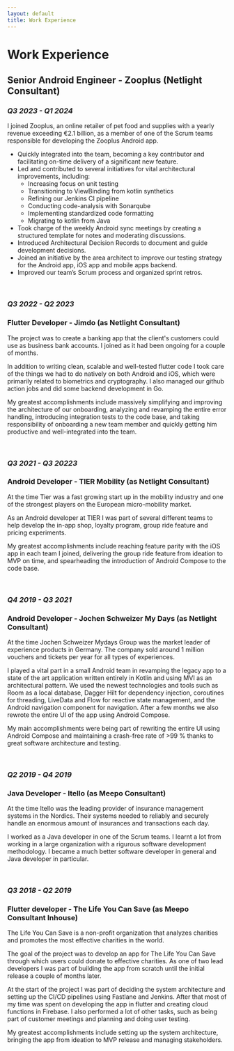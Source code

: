 ```yaml
---
layout: default
title: Work Experience
---
```


# Work Experience

## Senior Android Engineer - Zooplus (Netlight Consultant)

### _Q3 2023 - Q1 2024_

I joined Zooplus, an online retailer of pet food and supplies with a yearly
revenue exceeding €2.1 billion, as a member of one of the Scrum teams
responsible for developing the Zooplus Android app.

- Quickly integrated into the team, becoming a key contributor and facilitating
  on-time delivery of a significant new feature.
- Led and contributed to several initiatives for vital architectural
  improvements, including:
  - Increasing focus on unit testing
  - Transitioning to ViewBinding from kotlin synthetics
  - Refining our Jenkins CI pipeline
  - Conducting code-analysis with Sonarqube
  - Implementing standardized code formatting
  - Migrating to kotlin from Java
- Took charge of the weekly Android sync meetings by creating a structured
  template for notes and moderating discussions.
- Introduced Architectural Decision Records to document and guide development
  decisions.
- Joined an initiative by the area architect to improve our testing strategy for
  the Android app, iOS app and mobile apps backend.
- Improved our team’s Scrum process and organized sprint retros.

<br>

### _Q3 2022 - Q2 2023_

### Flutter Developer - Jimdo (as Netlight Consultant)

The project was to create a banking app that the client's customers could use as
business bank accounts. I joined as it had been ongoing for a couple of months.

In addition to writing clean, scalable and well-tested flutter code I took care
of the things we had to do natively on both Android and iOS, which were
primarily related to biometrics and cryptography. I also managed our github
action jobs and did some backend development in Go.

My greatest accomplishments include massively simplifying and improving the
architecture of our onboarding, analyzing and revamping the entire error
handling, introducing integration tests to the code base, and taking
responsibility of onboarding a new team member and quickly getting him
productive and well-integrated into the team.

<br>

### _Q3 2021 - Q3 20223_

### Android Developer - TIER Mobility (as Netlight Consultant)

At the time Tier was a fast growing start up in the mobility industry and one of
the strongest players on the European micro-mobility market.

As an Android developer at TIER I was part of several different teams to help
develop the in-app shop, loyalty program, group ride feature and pricing
experiments.

My greatest accomplishments include reaching feature parity with the iOS app in
each team I joined, delivering the group ride feature from ideation to MVP on
time, and spearheading the introduction of Android Compose to the code base.

<br>

### _Q4 2019 - Q3 2021_

### Android Developer - Jochen Schweizer My Days (as Netlight Consultant)

At the time Jochen Schweizer Mydays Group was the market leader of experience
products in Germany. The company sold around 1 million vouchers and tickets per
year for all types of experiences.

I played a vital part in a small Android team in revamping the legacy app to a
state of the art application written entirely in Kotlin and using MVI as an
architectural pattern. We used the newest technologies and tools such as Room as
a local database, Dagger Hilt for dependency injection, coroutines for
threading, LiveData and Flow for reactive state management, and the Android
navigation component for navigation. After a few months we also rewrote the
entire UI of the app using Android Compose.

My main accomplishments were being part of rewriting the entire UI using Android
Compose and maintaining a crash-free rate of >99 % thanks to great software
architecture and testing.

<!--Keywords: Android, Kotlin, Firebase, Firebase Remote Config, Bitrise, Scrum,
  Dagger Hilt, retrofit2, Android Compose, LeakCanary, Hyperion, Espresso,
  Adjust, Emarsys-->

<br>

### _Q2 2019 - Q4 2019_

### Java Developer - Itello (as Meepo Consultant)

At the time Itello was the leading provider of insurance management systems in
the Nordics. Their systems needed to reliably and securely handle an enormous
amount of insurances and transactions each day.

I worked as a Java developer in one of the Scrum teams. I learnt a lot from
working in a large organization with a rigurous software development
methodology. I became a much better software developer in general and Java
developer in particular.

<!--Keywords: Java, Scrum, Insurtech, SQL, Jenkins-->

<br>

### _Q3 2018 - Q2 2019_

### Flutter developer - The Life You Can Save (as Meepo Consultant Inhouse)

The Life You Can Save is a non-profit organization that analyzes charities and
promotes the most effective charities in the world.

The goal of the project was to develop an app for The Life You Can Save through
which users could donate to effective charities. As one of two lead developers I
was part of building the app from scratch until the initial release a couple of
months later.

At the start of the project I was part of deciding the system architecture and
setting up the CI/CD pipelines using Fastlane and Jenkins. After that most of my
time was spent on developing the app in flutter and creating cloud functions in
Firebase. I also performed a lot of other tasks, such as being part of customer
meetings and planning and doing user testing.

My greatest accomplishments include setting up the system architecture, bringing
the app from ideation to MVP release and managing stakeholders.

<!--Keywords: Flutter, Dart, Firebase, Firease cloud functions, Fastlane, Jenkins-->
